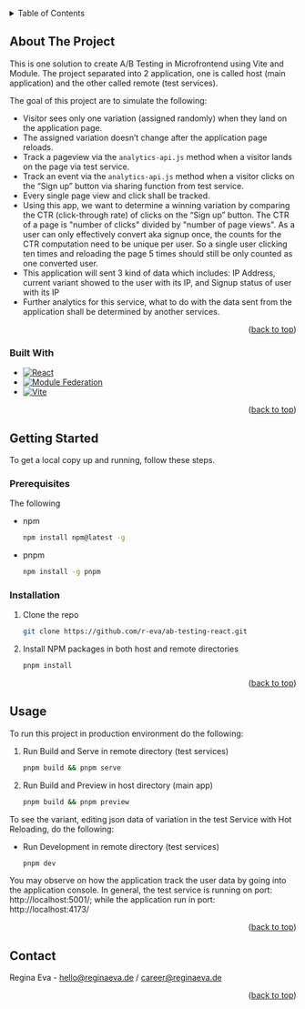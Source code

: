 <a name="readme-top"></a>

<!-- TABLE OF CONTENTS -->
<details>
  <summary>Table of Contents</summary>
  <ol>
    <li>
      <a href="#about-the-project">About The Project</a>
      <ul>
        <li><a href="#built-with">Built With</a></li>
      </ul>
    </li>
    <li>
      <a href="#getting-started">Getting Started</a>
      <ul>
        <li><a href="#prerequisites">Prerequisites</a></li>
        <li><a href="#installation">Installation</a></li>
      </ul>
    </li>
    <li><a href="#usage">Usage</a></li>
    <li><a href="#contact">Contact</a></li>
  </ol>
</details>

<!-- ABOUT THE PROJECT -->

## About The Project

This is one solution to create A/B Testing in Microfrontend using Vite and Module. The project separated into 2 application, one is called host (main application) and the other called remote (test services).

The goal of this project are to simulate the following:

- Visitor sees only one variation (assigned randomly) when they land on the application page.
- The assigned variation doesn’t change after the application page reloads.
- Track a pageview via the `analytics-api.js` method when a visitor lands on the page via test service.
- Track an event via the `analytics-api.js` method when a visitor clicks on the “Sign up” button via sharing function from test service.
- Every single page view and click shall be tracked.
- Using this app, we want to determine a winning variation by comparing the CTR (click-through rate) of clicks on the “Sign up” button. The CTR of a page is "number of clicks" divided by "number of page views". As a user can only effectively convert aka signup once, the counts for the CTR computation need to be unique per user. So a single user clicking ten times and reloading the page 5 times should still be only counted as one converted user.
- This application will sent 3 kind of data which includes: IP Address, current variant showed to the user with its IP, and Signup status of user with its IP
- Further analytics for this service, what to do with the data sent from the application shall be determined by another services.

<p align="right">(<a href="#readme-top">back to top</a>)</p>

### Built With

- [![React][React.js]][React-url]
- [![Module Federation][Module-federation]][Webpack-url]
- [![Vite][Vitejs.dev]][Vite-url]

<p align="right">(<a href="#readme-top">back to top</a>)</p>

<!-- GETTING STARTED -->

## Getting Started

To get a local copy up and running, follow these steps.

### Prerequisites

The following

- npm
  ```sh
  npm install npm@latest -g
  ```
- pnpm
  ```sh
  npm install -g pnpm
  ```

### Installation

1. Clone the repo
   ```sh
   git clone https://github.com/r-eva/ab-testing-react.git
   ```
2. Install NPM packages in both host and remote directories
   ```sh
   pnpm install
   ```

<p align="right">(<a href="#readme-top">back to top</a>)</p>

<!-- USAGE EXAMPLES -->

## Usage

To run this project in production environment do the following:

1. Run Build and Serve in remote directory (test services)
   ```sh
   pnpm build && pnpm serve
   ```
2. Run Build and Preview in host directory (main app)
   ```sh
   pnpm build && pnpm preview
   ```

To see the variant, editing json data of variation in the test Service with Hot Reloading, do the following:

- Run Development in remote directory (test services)
  ```sh
  pnpm dev
  ```

You may observe on how the application track the user data by going into the application console.
In general, the test service is running on port: http://localhost:5001/; while the application run in port: http://localhost:4173/

<p align="right">(<a href="#readme-top">back to top</a>)</p>

<!-- CONTACT -->

## Contact

Regina Eva - hello@reginaeva.de / career@reginaeva.de

<p align="right">(<a href="#readme-top">back to top</a>)</p>

<!-- MARKDOWN LINKS & IMAGES -->

[React.js]: https://img.shields.io/badge/React-20232A?style=for-the-badge&logo=react&logoColor=61DAFB
[React-url]: https://reactjs.org/
[Module-federation]: https://img.icons8.com/?size=48&id=sOWbK4N3cxGh&format=png
[Webpack-url]: https://webpack.js.org/concepts/module-federation/
[Vitejs.dev]: https://vitejs.dev/viteconf.svg
[Vite-url]: https://vitejs.dev/
